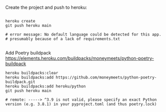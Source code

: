 Create the project and push to heroku:

```shell

heroku create
git push heroku main

# error message: No default language could be detected for this app.
# presumably because of a lack of requirements.txt


```

Add Poetry buildpack https://elements.heroku.com/buildpacks/moneymeets/python-poetry-buildpack

```shell
heroku buildpacks:clear
heroku buildpacks:add https://github.com/moneymeets/python-poetry-buildpack.git
heroku buildpacks:add heroku/python
git push heroku main

# remote: -----> ^3.9 is not valid, please specify an exact Python version (e.g. 3.8.1) in your pyproject.toml (and thus poetry.lock)

```
